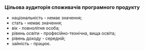 ### Цільова аудиторія споживачів програмного продукту
- національність - немає значення;
- стать - немає значення;
- вік - повнолітня особа;
- рівень освіти - професійно-технічна, вища освіта;
- рівень доходу - середній;
- зайність - працює.
